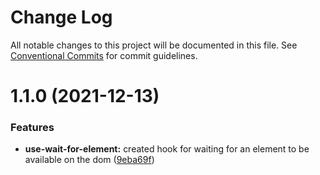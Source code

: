 # Change Log

All notable changes to this project will be documented in this file.
See [Conventional Commits](https://conventionalcommits.org) for commit guidelines.

# 1.1.0 (2021-12-13)


### Features

* **use-wait-for-element:** created hook for waiting for an element to be available on the dom ([9eba69f](https://github.com/Tyson-Skiba/hooks/commit/9eba69ffe589f72441fa7b7b274fa17ad09e97ca))
